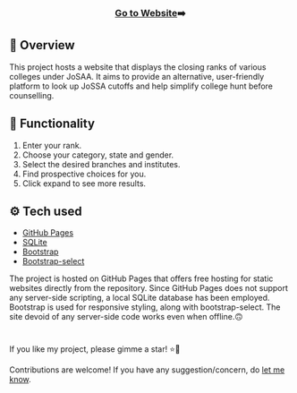 <h3 align='center'><a href='https://sbrjt.github.io/josaa/'>Go to Website</a>➡️</h3>

## 📝 Overview

This project hosts a website that displays the closing ranks of various colleges under JoSAA. It aims to provide an alternative, user-friendly platform to look up JoSSA cutoffs and help simplify college hunt before counselling. 
<!-- One  can apply custom filters and get personalized sorted results based on their rank. -->

## 📲 Functionality
1. Enter your rank.
2. Choose your category, state and gender.
3. Select the desired branches and institutes.
4. Find prospective choices for you.
5. Click expand to see more results.

## ⚙️ Tech used
- [GitHub Pages](https://pages.github.com/)
- [SQLite](https://www.sqlite.org/index.html)
- [Bootstrap](https://getbootstrap.com/)
- [Bootstrap-select](https://developer.snapappointments.com/bootstrap-select/)

The project is hosted on GitHub Pages that offers free hosting for static websites directly from the repository. Since GitHub Pages does not support any server-side scripting, a local SQLite database has been employed. Bootstrap is used for responsive styling, along with bootstrap-select. The site devoid of any server-side code works even when offline.🙃

#
If you like my project, please gimme a star! ⭐💫

Contributions are welcome! If you have any suggestion/concern, do [let me know](https://mailhide.io/e/kMGaefEP).

<!-- ## 📜 License

Licensed under the MIT License.

© 2023 Shubhrajit Sadhukhan
-->
